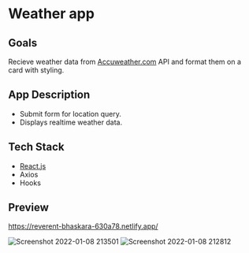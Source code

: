 # Weather app


## Goals
Recieve weather data from [Accuweather.com](developer.accuweather.com) API and format them on a card with styling.

## App Description
- Submit form for location query.
- Displays realtime weather data.

## Tech Stack
 - [React.js](https://reactjs.org/)
 - Axios
 - Hooks

## Preview
https://reverent-bhaskara-630a78.netlify.app/


![Screenshot 2022-01-08 213501](https://user-images.githubusercontent.com/82179767/148657391-b9aff1d5-529d-4c37-b106-e467279d323c.png)
![Screenshot 2022-01-08 212812](https://user-images.githubusercontent.com/82179767/148657390-f86fba65-ea3f-43b0-936d-2ea4256503b3.png)

